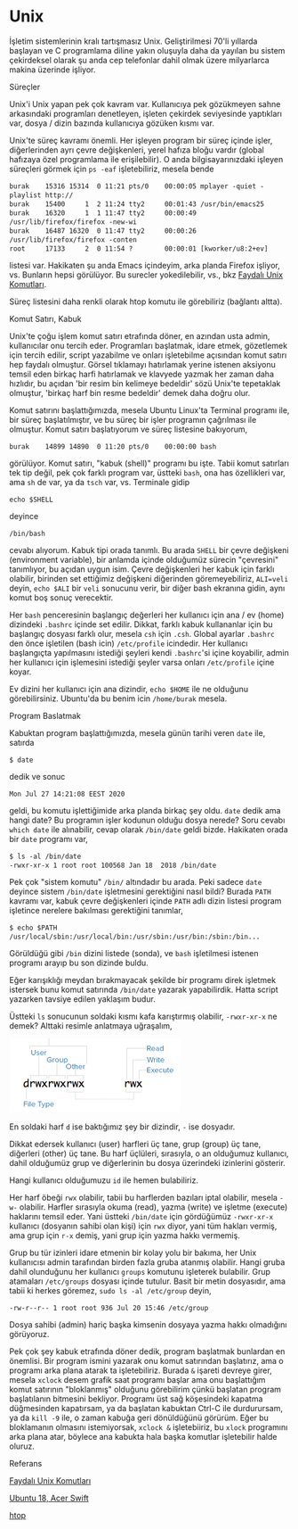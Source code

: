 # Unix

İşletim sistemlerinin kralı tartışmasız Unix. Geliştirilmesi 70'li
yıllarda başlayan ve C programlama diline yakın oluşuyla daha da
yayılan bu sistem çekirdeksel olarak şu anda cep telefonlar dahil
olmak üzere milyarlarca makina üzerinde işliyor.

Süreçler

Unix'i Unix yapan pek çok kavram var. Kullanıcıya pek gözükmeyen sahne
arkasındaki programları denetleyen, işleten çekirdek seviyesinde
yaptıkları var, dosya / dizin bazında kullanıcıya gözüken kısmı var.

Unix'te süreç kavramı önemli. Her işleyen program bir süreç içinde
işler, diğerlerinden ayrı çevre değişkenleri, yerel hafıza bloğu
vardır (global hafızaya özel programlama ile erişilebilir). O anda
bilgisayarınızdaki işleyen süreçleri görmek için `ps -eaf`
işletebiliriz, mesela bende

```
burak    15316 15314  0 11:21 pts/0    00:00:05 mplayer -quiet -playlist http://
burak    15400     1  2 11:24 tty2     00:01:43 /usr/bin/emacs25
burak    16320     1  1 11:47 tty2     00:00:49 /usr/lib/firefox/firefox -new-wi
burak    16487 16320  0 11:47 tty2     00:00:26 /usr/lib/firefox/firefox -conten
root     17133     2  0 11:54 ?        00:00:01 [kworker/u8:2+ev]
```

listesi var. Hakikaten şu anda Emacs içindeyim, arka planda Firefox
işliyor, vs. Bunların hepsi görülüyor. Bu surecler yokedilebilir, vs.,
bkz [Faydalı Unix Komutları](../../2012/04/faydali-unix-komutlari.md).

Süreç listesini daha renkli olarak htop komutu ile görebiliriz (bağlantı altta). 

Komut Satırı, Kabuk

Unix'te çoğu işlem komut satırı etrafında döner, en azından usta
admin, kullanıcılar onu tercih eder. Programları başlatmak, idare
etmek, gözetlemek için tercih edilir, script yazabilme ve onları
işletebilme açısından komut satırı hep faydalı olmuştur. Görsel
tıklamayı hatırlamak yerine istenen aksiyonu temsil eden birkaç harfi
hatırlamak ve klavyede yazmak her zaman daha hızlıdır, bu açıdan 'bir
resim bin kelimeye bedeldir' sözü Unix'te tepetaklak olmuştur, 'birkaç
harf bin resme bedeldir' demek daha doğru olur.

Komut satırını başlattığımızda, mesela Ubuntu Linux'ta Terminal
programı ile, bir süreç başlatılmıştır, ve bu süreç bir işler
programın çağrılması ile olmuştur. Komut satırı başlatıyorum ve süreç
listesine bakıyorum,

```
burak    14899 14890  0 11:20 pts/0    00:00:00 bash
```

görülüyor. Komut satırı, "kabuk (shell)" programı bu işte. Tabii komut
satırları tek tip değil, pek çok farklı program var, üstteki `bash`,
ona has özellikleri var, ama `sh` de var, ya da `tsch` var,
vs. Terminale gidip

```
echo $SHELL

```

deyince

```
/bin/bash
```

cevabı alıyorum. Kabuk tipi orada tanımlı. Bu arada `SHELL` bir çevre
değişkeni (environment variable), bir anlamda içinde olduğumüz sürecin
"çevresini" tanımlıyor, bu açıdan uygun isim. Çevre değişkenleri her
kabuk için farklı olabilir, birinden set ettiğimiz değişkeni
diğerinden göremeyebiliriz, `ALI=veli` deyin, `echo $ALI` bir `veli`
sonucunu verir, bir diğer bash ekranına gidin, aynı komut boş sonuç
verecektir.

Her `bash` penceresinin başlangıç değerleri her kullanıcı için ana /
ev (home) dizindeki `.bashrc` içinde set edilir. Dikkat, farklı kabuk
kullananlar için bu başlangıç dosyası farklı olur, mesela `csh` için
`.csh`. Global ayarlar `.bashrc` den önce işletilen (bash icin)
`/etc/profile` icindedir. Her kullanıcı başlangıçta yapılmasını
istediği şeyleri kendi `.bashrc`'si içine koyabilir, admin her
kullanıcı için işlemesini istediği şeyler varsa onları `/etc/profile`
içine koyar.

Ev dizini her kullanıcı için ana dizindir, `echo $HOME` ile ne
olduğunu görebilirsiniz. Ubuntu'da bu benim icin `/home/burak` mesela.

Program Baslatmak

Kabuktan program başlattığımızda, mesela günün tarihi veren `date`
ile, satırda

```
$ date
```

dedik ve sonuc

```
Mon Jul 27 14:21:08 EEST 2020
```

geldi, bu komutu işlettiğimide arka planda birkaç şey oldu. `date`
dedik ama hangi date? Bu programın işler kodunun olduğu dosya nerede?
Soru cevabı `which date` ile alınabilir, cevap olarak `/bin/date`
geldi bizde. Hakikaten orada bir `date` programı var,

```
$ ls -al /bin/date
-rwxr-xr-x 1 root root 100568 Jan 18  2018 /bin/date
```

Pek çok "sistem komutu" `/bin/` altındadır bu arada. Peki sadece
`date` deyince sistem `/bin/date` işletmesini gerektiğini nasıl bildi?
Burada `PATH` kavramı var, kabuk çevre değişkenleri içinde `PATH` adlı
dizin listesi program işletince nerelere bakılması gerektiğini tanımlar,

```
$ echo $PATH
/usr/local/sbin:/usr/local/bin:/usr/sbin:/usr/bin:/sbin:/bin...
```

Görüldüğü gibi `/bin` dizini listede (sonda), ve `bash` işletilmesi
istenen programı arayıp bu son dizinde buldu.

Eğer karışıklığı meydan bırakmayacak şekilde bir programı direk
işletmek istersek bunu komut satırında `/bin/date` yazarak
yapabilirdik. Hatta script yazarken tavsiye edilen yaklaşım budur. 


Üstteki `ls` sonucunun soldaki kısmı kafa karıştırmış olabilir,
`-rwxr-xr-x` ne demek? Alttaki resimle anlatmaya uğraşalım,

![](ls.png)

En soldaki harf `d` ise baktığımız şey bir dizindir, `-` ise dosyadır.

Dikkat edersek kullanıcı (user) harfleri üç tane, grup (group) üç
tane, diğerleri (other) üç tane. Bu harf üçlüleri, sırasıyla, o an
olduğumuz kullanıcı, dahil olduğumüz grup ve diğerlerinin bu dosya
üzerindeki izinlerini gösterir.

Hangi kullanıcı olduğumuzu `id` ile hemen bulabiliriz.

Her harf öbeği `rwx` olabilir, tabii bu harflerden bazıları iptal
olabilir, mesela `-w-` olabilir. Harfler sırasıyla okuma (read), yazma
(write) ve işletme (execute) haklarını temsil eder. Yani üstteki
`/bin/date` için gördüğümüz `-rwxr-xr-x` kullanıcı (dosyanın sahibi
olan kişi) için `rwx` diyor, yani tüm hakları vermiş, ama grup için
`r-x` demiş, yani grup için yazma hakkı vermemiş.

Grup bu tür izinleri idare etmenin bir kolay yolu bir bakıma, her Unix
kullanıcısı admin tarafından birden fazla gruba atanmış
olabilir. Hangi gruba dahil olunduğunu her kullanıcı `groups` komutunu
işleterek bulabilir. Grup atamaları `/etc/groups` dosyası içinde
tutulur. Basit bir metin dosyasıdır, ama tabii ki herkes göremez,
`sudo ls -al /etc/group` deyin,

```
-rw-r--r-- 1 root root 936 Jul 20 15:46 /etc/group
```

Dosya sahibi (admin) hariç başka kimsenin dosyaya yazma hakkı
olmadığını görüyoruz.

Pek çok şey kabuk etrafında döner dedik, program başlatmak bunlardan
en önemlisi. Bir program ismini yazarak onu komut satırından
başlatırız, ama o programı arka plana atarak ta işletebiliriz. Burada
`&` işareti devreye girer, mesela `xclock` desem grafik saat programı
başlar ama onu başlattığım komut satırının "bloklanmış" olduğunu
görebilirim çünkü başlatan program başlatılanın bitmesini
bekliyor. Programı üst sağ köşesindeki kapatma düğmesinden kapatırsam,
ya da başlatan kabuktan Ctrl-C ile durdurursam, ya da `kill -9` ile, o
zaman kabuğa geri dönüldüğünü görürüm. Eğer bu bloklamanın olmasını
istemiyorsak, `xclock &` işletebiiriz, bu `xlock` programını arka
plana atar, böylece ana kabukta hala başka komutlar işletebilir halde oluruz. 

Referans

[Faydalı Unix Komutları](../../2012/04/faydali-unix-komutlari.md)

[Ubuntu 18, Acer Swift](ubuntu-18-acer-swift.md)

[htop](../../2012/12/htop.md)
